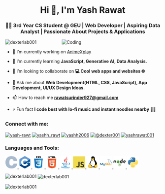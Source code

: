 <h1 align="center">Hi 👋, I'm Yash Rawat</h1>
<h3 align="center">👨‍💻 3rd Year CS Student @ GEU | Web Developer | Aspiring Data Analyst | Passionate About Projects & Applications</h3>
<img align="right" alt="Coding" width="320" src="https://user-images.githubusercontent.com/74038190/225813708-98b745f2-7d22-48cf-9150-083f1b00d6c9.gif">

<p align="left"> <img src="https://komarev.com/ghpvc/?username=dexterlab001&label=Profile%20views&color=0e75b6&style=flat" alt="dexterlab001" /> </p>

- 🔭 I’m currently working on [AnimeXplay](https://github.com/DexterLab001/AnimeXplay)

- 🌱 I’m currently learning **JavaScript, Generative AI, Data Analysis.**

- 👯 I’m looking to collaborate on **💻 Cool web apps and websites 🌐**

- 💬 Ask me about **Web Development(HTML, CSS, JavaScript), App Development, UI/UX Design Ideas.**

- 📫 How to reach me **rawatsurinder927@gmail.com**

- ⚡ Fun fact **I code best with lo-fi music and instant noodles nearby 🍜🎶**

<h3 align="left">Connect with me:</h3>
<p align="left">
<a href="https://linkedin.com/in/yash-rawt" target="blank"><img align="center" src="https://raw.githubusercontent.com/rahuldkjain/github-profile-readme-generator/master/src/images/icons/Social/linked-in-alt.svg" alt="yash-rawt" height="30" width="40" /></a>
<a href="https://instagram.com/yashh_rawt" target="blank"><img align="center" src="https://raw.githubusercontent.com/rahuldkjain/github-profile-readme-generator/master/src/images/icons/Social/instagram.svg" alt="yashh_rawt" height="30" width="40" /></a>
<a href="https://www.leetcode.com/yashh2006" target="blank"><img align="center" src="https://raw.githubusercontent.com/rahuldkjain/github-profile-readme-generator/master/src/images/icons/Social/leet-code.svg" alt="yashh2006" height="30" width="40" /></a>
<a href="https://www.hackerearth.com/@dexter001" target="blank"><img align="center" src="https://raw.githubusercontent.com/rahuldkjain/github-profile-readme-generator/master/src/images/icons/Social/hackerearth.svg" alt="@dexter001" height="30" width="40" /></a>
<a href="https://auth.geeksforgeeks.org/user/yashrawat001" target="blank"><img align="center" src="https://raw.githubusercontent.com/rahuldkjain/github-profile-readme-generator/master/src/images/icons/Social/geeks-for-geeks.svg" alt="yashrawat001" height="30" width="40" /></a>
</p>

<h3 align="left">Languages and Tools:</h3>
<p align="left"> <a href="https://www.cprogramming.com/" target="_blank" rel="noreferrer"> <img src="https://raw.githubusercontent.com/devicons/devicon/master/icons/c/c-original.svg" alt="c" width="40" height="40"/> </a> <a href="https://www.w3schools.com/cpp/" target="_blank" rel="noreferrer"> <img src="https://raw.githubusercontent.com/devicons/devicon/master/icons/cplusplus/cplusplus-original.svg" alt="cplusplus" width="40" height="40"/> </a> <a href="https://www.w3schools.com/css/" target="_blank" rel="noreferrer"> <img src="https://raw.githubusercontent.com/devicons/devicon/master/icons/css3/css3-original-wordmark.svg" alt="css3" width="40" height="40"/> </a> <a href="https://www.w3.org/html/" target="_blank" rel="noreferrer"> <img src="https://raw.githubusercontent.com/devicons/devicon/master/icons/html5/html5-original-wordmark.svg" alt="html5" width="40" height="40"/> </a> <a href="https://www.java.com" target="_blank" rel="noreferrer"> <img src="https://raw.githubusercontent.com/devicons/devicon/master/icons/java/java-original.svg" alt="java" width="40" height="40"/> </a> <a href="https://developer.mozilla.org/en-US/docs/Web/JavaScript" target="_blank" rel="noreferrer"> <img src="https://raw.githubusercontent.com/devicons/devicon/master/icons/javascript/javascript-original.svg" alt="javascript" width="40" height="40"/> </a> <a href="https://www.linux.org/" target="_blank" rel="noreferrer"> <img src="https://raw.githubusercontent.com/devicons/devicon/master/icons/linux/linux-original.svg" alt="linux" width="40" height="40"/> </a> <a href="https://www.mysql.com/" target="_blank" rel="noreferrer"> <img src="https://raw.githubusercontent.com/devicons/devicon/master/icons/mysql/mysql-original-wordmark.svg" alt="mysql" width="40" height="40"/> </a> <a href="https://nodejs.org" target="_blank" rel="noreferrer"> <img src="https://raw.githubusercontent.com/devicons/devicon/master/icons/nodejs/nodejs-original-wordmark.svg" alt="nodejs" width="40" height="40"/> </a> <a href="https://www.python.org" target="_blank" rel="noreferrer"> <img src="https://raw.githubusercontent.com/devicons/devicon/master/icons/python/python-original.svg" alt="python" width="40" height="40"/> </a> </p>

<p><img align="left" src="https://github-readme-stats.vercel.app/api/top-langs?username=dexterlab001&show_icons=true&locale=en&layout=compact" alt="dexterlab001" /></p>

<p>&nbsp;<img align="center" src="https://github-readme-stats.vercel.app/api?username=dexterlab001&show_icons=true&locale=en" alt="dexterlab001" /></p>

<p><img align="center" src="https://github-readme-streak-stats.herokuapp.com/?user=dexterlab001&" alt="dexterlab001" /></p>

